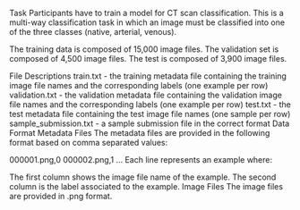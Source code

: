 Task
Participants have to train a model for CT scan classification. This is a multi-way classification task in which an image must be classified into one of the three classes (native, arterial, venous).

The training data is composed of 15,000 image files. The validation set is composed of 4,500 image files. The test is composed of 3,900 image files.

File Descriptions
train.txt - the training metadata file containing the training image file names and the corresponding labels (one example per row)
validation.txt - the validation metadata file containing the validation image file names and the corresponding labels (one example per row)
test.txt - the test metadata file containing the test image file names (one sample per row)
sample_submission.txt - a sample submission file in the correct format
Data Format
Metadata Files
The metadata files are provided in the following format based on comma separated values:

000001.png,0
000002.png,1
...
Each line represents an example where:

The first column shows the image file name of the example.
The second column is the label associated to the example.
Image Files
The image files are provided in .png format.
